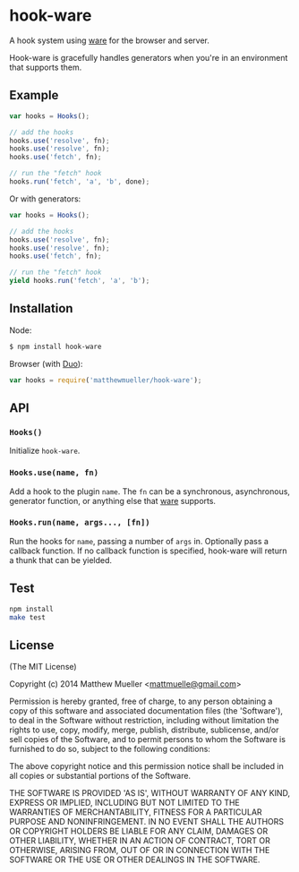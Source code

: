 
# hook-ware

  A hook system using [ware](http://github.com/segmentio/ware) for the browser and server.

  Hook-ware is gracefully handles generators when you're in an environment that supports them.

## Example

```js
var hooks = Hooks();

// add the hooks
hooks.use('resolve', fn);
hooks.use('resolve', fn);
hooks.use('fetch', fn);

// run the "fetch" hook
hooks.run('fetch', 'a', 'b', done);
```

Or with generators:

```js
var hooks = Hooks();

// add the hooks
hooks.use('resolve', fn);
hooks.use('resolve', fn);
hooks.use('fetch', fn);

// run the "fetch" hook
yield hooks.run('fetch', 'a', 'b');
```

## Installation

Node:

```bash
$ npm install hook-ware
```

Browser (with [Duo](http://duojs.org)):

```js
var hooks = require('matthewmueller/hook-ware');
```

## API

### `Hooks()`

Initialize `hook-ware`.

### `Hooks.use(name, fn)`

Add a hook to the plugin `name`. The `fn` can be a synchronous, asynchronous, generator function, or anything else that [ware](http://github.com/segmentio/ware) supports.

### `Hooks.run(name, args..., [fn])`

Run the hooks for `name`, passing a number of `args` in. Optionally pass a callback function. If no callback function is specified, hook-ware will return a thunk that can be yielded.

## Test

```bash
npm install
make test
```

## License

(The MIT License)

Copyright (c) 2014 Matthew Mueller &lt;mattmuelle@gmail.com&gt;

Permission is hereby granted, free of charge, to any person obtaining
a copy of this software and associated documentation files (the
'Software'), to deal in the Software without restriction, including
without limitation the rights to use, copy, modify, merge, publish,
distribute, sublicense, and/or sell copies of the Software, and to
permit persons to whom the Software is furnished to do so, subject to
the following conditions:

The above copyright notice and this permission notice shall be
included in all copies or substantial portions of the Software.

THE SOFTWARE IS PROVIDED 'AS IS', WITHOUT WARRANTY OF ANY KIND,
EXPRESS OR IMPLIED, INCLUDING BUT NOT LIMITED TO THE WARRANTIES OF
MERCHANTABILITY, FITNESS FOR A PARTICULAR PURPOSE AND NONINFRINGEMENT.
IN NO EVENT SHALL THE AUTHORS OR COPYRIGHT HOLDERS BE LIABLE FOR ANY
CLAIM, DAMAGES OR OTHER LIABILITY, WHETHER IN AN ACTION OF CONTRACT,
TORT OR OTHERWISE, ARISING FROM, OUT OF OR IN CONNECTION WITH THE
SOFTWARE OR THE USE OR OTHER DEALINGS IN THE SOFTWARE.
